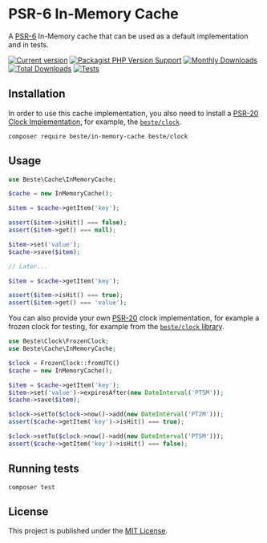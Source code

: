 # PSR-6 In-Memory Cache

A [PSR-6](https://www.php-fig.org/psr/psr-6/) In-Memory cache that can be used as a default implementation and in tests.

[![Current version](https://img.shields.io/packagist/v/beste/in-memory-cache.svg?logo=composer)](https://packagist.org/packages/beste/in-memory-cache)
[![Packagist PHP Version Support](https://img.shields.io/packagist/php-v/beste/in-memory-cache)](https://packagist.org/packages/beste/in-memory-cache)
[![Monthly Downloads](https://img.shields.io/packagist/dm/beste/in-memory-cache.svg)](https://packagist.org/packages/beste/in-memory-cache/stats)
[![Total Downloads](https://img.shields.io/packagist/dt/beste/in-memory-cache.svg)](https://packagist.org/packages/beste/in-memory-cache/stats)
[![Tests](https://github.com/beste/in-memory-cache-php/actions/workflows/tests.yml/badge.svg)](https://github.com/beste/in-memory-cache-php/actions/workflows/tests.yml)

## Installation

In order to use this cache implementation, you also need to install a [PSR-20](https://www.php-fig.org/psr/psr-20/) [Clock Implementation](https://packagist.org/providers/psr/clock-implementation),
for example, the [`beste/clock`](https://packagist.org/packages/beste/clock).

```shell
composer require beste/in-memory-cache beste/clock
```

## Usage

```php
use Beste\Cache\InMemoryCache;

$cache = new InMemoryCache();

$item = $cache->getItem('key');

assert($item->isHit() === false);
assert($item->get() === null);

$item->set('value');
$cache->save($item);

// Later...

$item = $cache->getItem('key');

assert($item->isHit() === true);
assert($item->get() === 'value');
```

You can also provide your own [PSR-20](https://www.php-fig.org/psr/psr-20/) clock implementation, for example a frozen
clock for testing, for example from the [`beste/clock` library](https://github.com/beste/clock).

```php
use Beste\Clock\FrozenClock;
use Beste\Cache\InMemoryCache;

$clock = FrozenClock::fromUTC()
$cache = new InMemoryCache();

$item = $cache->getItem('key');
$item->set('value')->expiresAfter(new DateInterval('PT5M'));
$cache->save($item);

$clock->setTo($clock->now()->add(new DateInterval('PT2M')));
assert($cache->getItem('key')->isHit() === true);

$clock->setTo($clock->now()->add(new DateInterval('PT5M')));
assert($cache->getItem('key')->isHit() === false);
```

## Running tests

```shell
composer test
```

## License

This project is published under the [MIT License](LICENSE).
